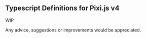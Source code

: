 ## Typescript Definitions for Pixi.js v4 ##

WIP

Any advice, suggestions or improvements would be appreciated. 